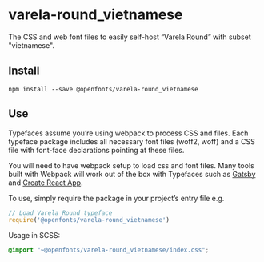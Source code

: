 
# varela-round_vietnamese

The CSS and web font files to easily self-host “Varela Round” with subset "vietnamese".

## Install

`npm install --save @openfonts/varela-round_vietnamese`

## Use

Typefaces assume you’re using webpack to process CSS and files. Each typeface
package includes all necessary font files (woff2, woff) and a CSS file with
font-face declarations pointing at these files.

You will need to have webpack setup to load css and font files. Many tools built
with Webpack will work out of the box with Typefaces such as [Gatsby](https://github.com/gatsbyjs/gatsby)
and [Create React App](https://github.com/facebookincubator/create-react-app).

To use, simply require the package in your project’s entry file e.g.

```javascript
// Load Varela Round typeface
require('@openfonts/varela-round_vietnamese')
```

Usage in SCSS:
```scss
@import "~@openfonts/varela-round_vietnamese/index.css";
```

